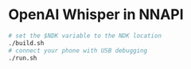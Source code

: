 # OpenAI Whisper in NNAPI

```bash
# set the $NDK variable to the NDK location
./build.sh
# connect your phone with USB debugging
./run.sh
```